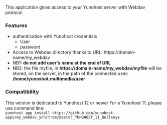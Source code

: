 This application gives access to your Yunohost server with Webdav protocol

### Features

* authentication with Yunohost credentials
	* User
	* password
* Access to Webdav directory thanks to  URL: https://domain-name/my_webdav
* NB1: **do not add user's name at the end of URL**
* NB2: the file myfile, in  **https://domain-name/my_webdav/myfile**
will be stored, on the server, in the path of the connected user: **/home/yunoshot.multimedia/user**

### Compatibility
This version is dedicated to Yunohost 12 or newer
For a Yunohost 11, please use command line:  
`yunohost app install https://github.com/yunohost-apps/my_webdav_ynh/tree/master_YUNOHOST_11_Bullseye`

